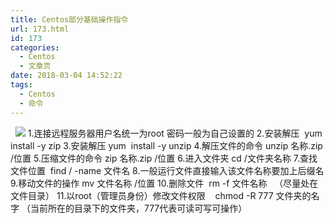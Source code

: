 ```yaml
---
title: Centos部分基础操作指令
url: 173.html
id: 173
categories:
  - Centos
  - 文章页
date: 2018-03-04 14:52:22
tags:
  - Centos
  - 命令
---
```


  ![](http://47.100.4.8/wp-content/uploads/2018/03/QQ图片20180304144234-300x298.png) 1.连接远程服务器用户名统一为root 密码一般为自己设置的 2.安装解压  yum  install -y zip 3.安装解压 yum  install -y unzip 4.解压文件的命令 unzip 名称.zip  /位置 5.压缩文件的命令 zip 名称.zip /位置 6.进入文件夹 cd /文件夹名称 7.查找文件位置  find / -name 文件名 8.一般运行文件直接输入该文件名称要加上后缀名 9.移动文件的操作 mv 文件名称 /位置 10.删除文件  rm -f 文件名称   （尽量处在文件目录） 11.以root（管理员身份）修改文件权限    chmod -R 777 文件夹的名字 （当前所在的目录下的文件夹，777代表可读可写可操作）